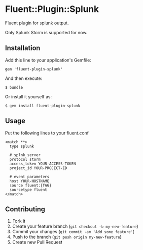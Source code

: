# Fluent::Plugin::Splunk

Fluent plugin for splunk output.

Only Splunk Storm is supported for now.

## Installation

Add this line to your application's Gemfile:

    gem 'fluent-plugin-splunk'

And then execute:

    $ bundle

Or install it yourself as:

    $ gem install fluent-plugin-splunk

## Usage

Put the following lines to your fluent.conf

    <match **>
      type splunk

      # splnk server
      protocol storm
      access_token YOUR-ACCESS-TOKEN
      project_id YOUR-PROJECT-ID

      # event parameters
      host YOUR-HOSTNAME
      source fluent:{TAG}
      sourcetype fluent
    </match>

## Contributing

1. Fork it
2. Create your feature branch (`git checkout -b my-new-feature`)
3. Commit your changes (`git commit -am 'Add some feature'`)
4. Push to the branch (`git push origin my-new-feature`)
5. Create new Pull Request
